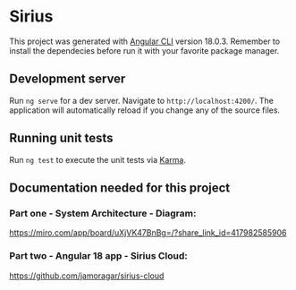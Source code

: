 # Sirius

This project was generated with [Angular CLI](https://github.com/angular/angular-cli) version 18.0.3.
Remember to install the dependecies before run it with your favorite package manager.

## Development server

Run `ng serve` for a dev server. Navigate to `http://localhost:4200/`. The application will automatically reload if you change any of the source files.

## Running unit tests

Run `ng test` to execute the unit tests via [Karma](https://karma-runner.github.io).

## Documentation needed for this project

### Part one - System Architecture - Diagram:

https://miro.com/app/board/uXjVK47BnBg=/?share_link_id=417982585906

### Part two - Angular 18 app - Sirius Cloud:

https://github.com/jamoragar/sirius-cloud

